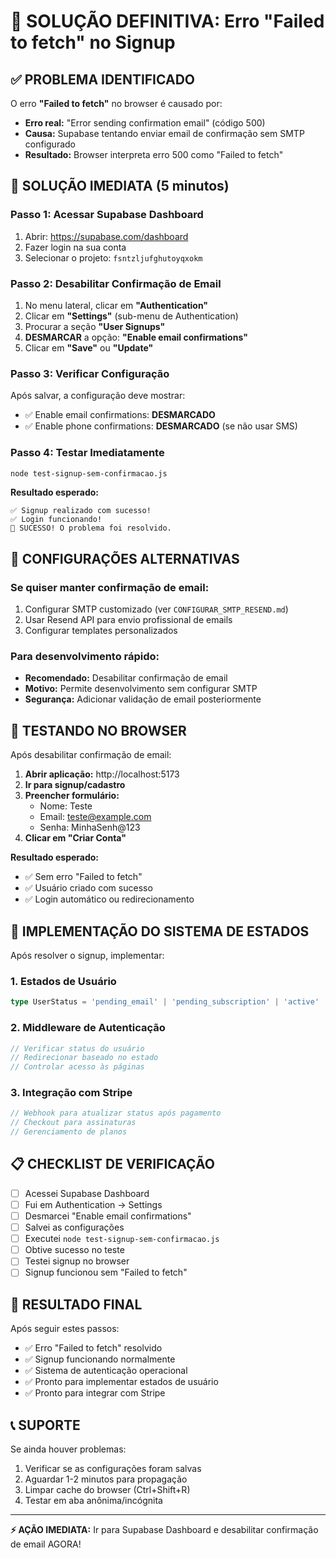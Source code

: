 # 🚨 SOLUÇÃO DEFINITIVA: Erro "Failed to fetch" no Signup

## ✅ PROBLEMA IDENTIFICADO

O erro **"Failed to fetch"** no browser é causado por:
- **Erro real:** "Error sending confirmation email" (código 500)
- **Causa:** Supabase tentando enviar email de confirmação sem SMTP configurado
- **Resultado:** Browser interpreta erro 500 como "Failed to fetch"

## 🎯 SOLUÇÃO IMEDIATA (5 minutos)

### Passo 1: Acessar Supabase Dashboard
1. Abrir: https://supabase.com/dashboard
2. Fazer login na sua conta
3. Selecionar o projeto: `fsntzljufghutoyqxokm`

### Passo 2: Desabilitar Confirmação de Email
1. No menu lateral, clicar em **"Authentication"**
2. Clicar em **"Settings"** (sub-menu de Authentication)
3. Procurar a seção **"User Signups"**
4. **DESMARCAR** a opção: **"Enable email confirmations"**
5. Clicar em **"Save"** ou **"Update"**

### Passo 3: Verificar Configuração
Após salvar, a configuração deve mostrar:
- ✅ Enable email confirmations: **DESMARCADO**
- ✅ Enable phone confirmations: **DESMARCADO** (se não usar SMS)

### Passo 4: Testar Imediatamente
```bash
node test-signup-sem-confirmacao.js
```

**Resultado esperado:**
```
✅ Signup realizado com sucesso!
✅ Login funcionando!
🎉 SUCESSO! O problema foi resolvido.
```

## 🔧 CONFIGURAÇÕES ALTERNATIVAS

### Se quiser manter confirmação de email:
1. Configurar SMTP customizado (ver `CONFIGURAR_SMTP_RESEND.md`)
2. Usar Resend API para envio profissional de emails
3. Configurar templates personalizados

### Para desenvolvimento rápido:
- **Recomendado:** Desabilitar confirmação de email
- **Motivo:** Permite desenvolvimento sem configurar SMTP
- **Segurança:** Adicionar validação de email posteriormente

## 📱 TESTANDO NO BROWSER

Após desabilitar confirmação de email:

1. **Abrir aplicação:** http://localhost:5173
2. **Ir para signup/cadastro**
3. **Preencher formulário:**
   - Nome: Teste
   - Email: teste@example.com
   - Senha: MinhaSenh@123
4. **Clicar em "Criar Conta"**

**Resultado esperado:**
- ✅ Sem erro "Failed to fetch"
- ✅ Usuário criado com sucesso
- ✅ Login automático ou redirecionamento

## 🚀 IMPLEMENTAÇÃO DO SISTEMA DE ESTADOS

Após resolver o signup, implementar:

### 1. Estados de Usuário
```typescript
type UserStatus = 'pending_email' | 'pending_subscription' | 'active'
```

### 2. Middleware de Autenticação
```typescript
// Verificar status do usuário
// Redirecionar baseado no estado
// Controlar acesso às páginas
```

### 3. Integração com Stripe
```typescript
// Webhook para atualizar status após pagamento
// Checkout para assinaturas
// Gerenciamento de planos
```

## 📋 CHECKLIST DE VERIFICAÇÃO

- [ ] Acessei Supabase Dashboard
- [ ] Fui em Authentication → Settings
- [ ] Desmarcei "Enable email confirmations"
- [ ] Salvei as configurações
- [ ] Executei `node test-signup-sem-confirmacao.js`
- [ ] Obtive sucesso no teste
- [ ] Testei signup no browser
- [ ] Signup funcionou sem "Failed to fetch"

## 🎉 RESULTADO FINAL

Após seguir estes passos:
- ✅ Erro "Failed to fetch" resolvido
- ✅ Signup funcionando normalmente
- ✅ Sistema de autenticação operacional
- ✅ Pronto para implementar estados de usuário
- ✅ Pronto para integrar com Stripe

## 📞 SUPORTE

Se ainda houver problemas:
1. Verificar se as configurações foram salvas
2. Aguardar 1-2 minutos para propagação
3. Limpar cache do browser (Ctrl+Shift+R)
4. Testar em aba anônima/incógnita

---

**⚡ AÇÃO IMEDIATA:** Ir para Supabase Dashboard e desabilitar confirmação de email AGORA!